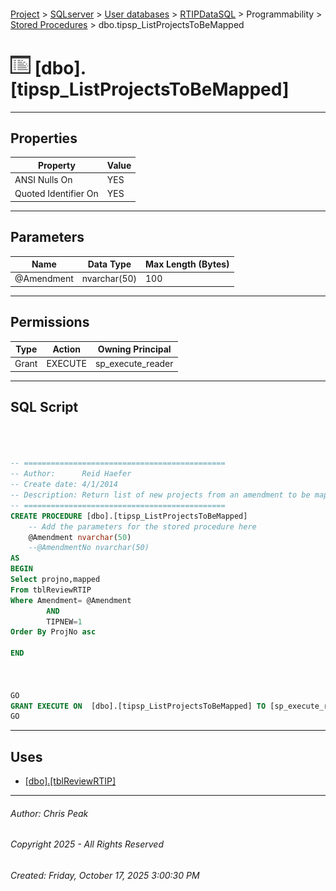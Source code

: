 #### 

[Project](../../../../../index.md) > [SQLserver](../../../../index.md) > [User databases](../../../index.md) > [RTIPDataSQL](../../index.md) > Programmability > [Stored Procedures](Stored_Procedures.md) > dbo.tipsp_ListProjectsToBeMapped

# ![Stored Procedures](../../../../../Images/StoredProcedure32.png) [dbo].[tipsp_ListProjectsToBeMapped]

---

## <a name="#properties"></a>Properties

| Property | Value |
|---|---|
| ANSI Nulls On | YES |
| Quoted Identifier On | YES |


---

## <a name="#parameters"></a>Parameters

| Name | Data Type | Max Length (Bytes) |
|---|---|---|
| @Amendment | nvarchar(50) | 100 |


---

## <a name="#permissions"></a>Permissions

| Type | Action | Owning Principal |
|---|---|---|
| Grant | EXECUTE | sp_execute_reader |


---

## <a name="#sqlscript"></a>SQL Script

```sql



-- =============================================
-- Author:		Reid Haefer
-- Create date: 4/1/2014
-- Description:	Return list of new projects from an amendment to be mapped
-- =============================================
CREATE PROCEDURE [dbo].[tipsp_ListProjectsToBeMapped] 
	-- Add the parameters for the stored procedure here
	@Amendment nvarchar(50) 
	--@AmendmentNo nvarchar(50)
AS
BEGIN
Select projno,mapped
From tblReviewRTIP 
Where Amendment= @Amendment
		AND 
		TIPNEW=1
Order By ProjNo asc

END



GO
GRANT EXECUTE ON  [dbo].[tipsp_ListProjectsToBeMapped] TO [sp_execute_reader]
GO

```


---

## <a name="#uses"></a>Uses

* [[dbo].[tblReviewRTIP]](../../Tables/dbo_tblReviewRTIP.md)


---

###### Author:  Chris Peak

###### Copyright 2025 - All Rights Reserved

###### Created: Friday, October 17, 2025 3:00:30 PM

